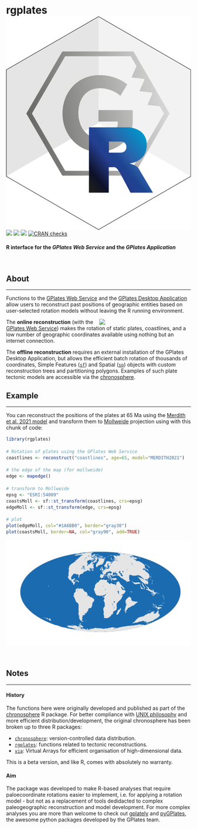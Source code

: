
# rgplates <img src="man/figures/logo.png" align="right" />

[![](https://img.shields.io/badge/devel%20version-0.4.0-green.svg)](https://github.com/adamkocsis/rgplates)
[![](https://www.r-pkg.org/badges/version/rgplates?color=blue)](https://cran.r-project.org/package=rgplates)
[![](https://cranlogs.r-pkg.org/badges/grand-total/rgplates?color=yellow)](https://cran.r-project.org/package=rgplates)
[![CRAN
checks](https://badges.cranchecks.info/summary/rgplates.svg)](https://cran.r-project.org/web/checks/check_results_rgplates.html)

#### R interface for the *GPlates Web Service* and the *GPlates Application*

<br>

## About

-----

Functions to the [GPlates Web Service](https://gws.gplates.org/) and the
[GPlates Desktop Application](https://www.gplates.org/) allow users to
reconstruct past positions of geographic entities based on user-selected
rotation models without leaving the R running environment.

<a href="https://www.gplates.org/"><img src="https://www.gplates.org/static/414ecd6de023f40b06d3749161135550/newlogo.svg" width=250 align="right"></a>

The **online reconstruction** (with the [GPlates Web
Service](https://gws.gplates.org/)) makes the rotation of static plates,
coastlines, and a low number of geographic coordinates available using
nothing but an internet connection.

The **offline reconstruction** requires an external installation of the
GPlates Desktop Application, but allows the efficient batch rotation of
thousands of coordinates, Simple Features
([`sf`](https://cran.r-project.org/package=sf)) and Spatial
([`sp`](https://cran.r-project.org/package=sp)) objects with custom
reconstruction trees and partitioning polygons. Examples of such plate
tectonic models are accessible via the
[chronosphere](https://www.chronosphere.info/).

## Example

-----

You can reconstruct the positions of the plates at 65 Ma using the
[Merdith et al. 2021
model](https://www.sciencedirect.com/science/article/pii/S0012825220305237)
and transform them to [Mollweide](https://epsg.io/54009) projection
using with this chunk of code:

``` r
library(rgplates)

# Rotation of plates using the GPlates Web Service
coastlines <- reconstruct("coastlines", age=65, model="MERDITH2021")

# the edge of the map (for mollweide)
edge <- mapedge()

# transform to Mollweide
epsg <- "ESRI:54009"
coastsMoll <- sf::st_transform(coastlines, crs=epsg)
edgeMoll <- sf::st_transform(edge, crs=epsg)

# plot
plot(edgeMoll, col="#1A6BB0", border="gray30")
plot(coastsMoll, border=NA, col="gray90", add=TRUE)
```

![](man/figures/rgplates_example.png)

<br>

## Notes

-----

#### History

The functions here were originally developed and published as part of
the [chronosphere](https://chronosphere.info/r_client/) R package. For
better compliance with [UNIX
philosophy](https://en.wikipedia.org/wiki/Unix_philosophy) and more
efficient distribution/development, the original chronosphere has been
broken up to three R packages:

  - [`chronosphere`](https://chronosphere.info/r_client/):
    version-controlled data distribution.
  - [`rgplates`](https://adamkocsis.github.io/rgplates/): functions
    related to tectonic reconstructions.
  - [`via`](https://adamkocsis.github.io/via/): Virtual Arrays for
    efficient organisation of high-dimensional data.

This is a beta version, and like R, comes with absolutely no warranty.

#### Aim

The package was developed to make R-based analyses that require
paloecoordinate rotations easier to implement, i.e. for applying a
rotation model - but not as a replacement of tools dedidacted to complex
paleogeographic reconstruction and model development. For more complex
analyses you are more than welcome to check out
[gplately](https://gplates.github.io/gplately/) and
[pyGPlates](https://www.gplates.org/docs/pygplates/), the awesome python
packages developed by the GPlates team.
